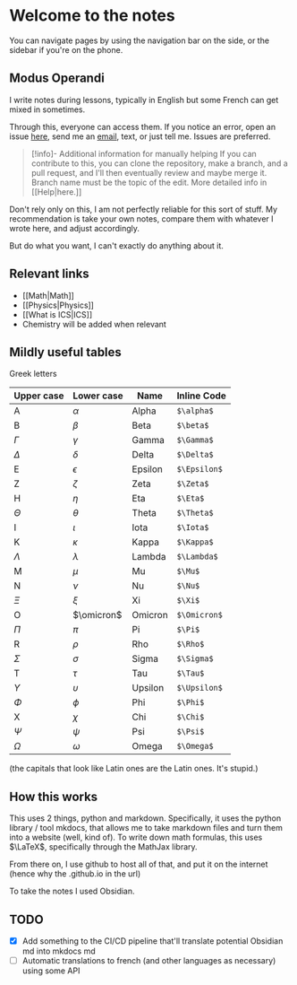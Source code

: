 # Welcome to the notes

You can navigate pages by using the navigation bar on the side, or the sidebar if you're on the phone. 

## Modus Operandi

I write notes during lessons, typically in English but some French can get mixed in sometimes.

Through this, everyone can access them. If you notice an error, open an issue [here](https://github.com/Artscout0/Notes/issues), send me an [email](mailto:tomass.tribis@epfl.ch), text, or just tell me. Issues are preferred.

> [!info]- Additional information for manually helping
> If you can contribute to this, you can clone the repository, make a branch, and a pull request, and I'll then eventually review and maybe merge it. Branch name must be the topic of the edit.
> More detailed info in [[Help|here.]]

Don't rely only on this, I am not perfectly reliable for this sort of stuff. My recommendation is take your own notes, compare them with whatever I wrote here, and adjust accordingly. 

But do what you want, I can't exactly do anything about it.
## Relevant links

- [[Math|Math]]
- [[Physics|Physics]]
- [[What is ICS|ICS]]
- Chemistry will be added when relevant

## Mildly useful tables

Greek letters

| Upper case | Lower case | Name    | Inline Code  |
| ---------- | ---------- | ------- | ------------ |
| A          | $\alpha$   | Alpha   | `$\alpha$`   |
| B          | $\beta$    | Beta    | `$\beta$`    |
| $\Gamma$   | $\gamma$   | Gamma   | `$\Gamma$`   |
| $\Delta$   | $\delta$   | Delta   | `$\Delta$`   |
| E          | $\epsilon$ | Epsilon | `$\Epsilon$` |
| Z          | $\zeta$    | Zeta    | `$\Zeta$`    |
| H          | $\eta$     | Eta     | `$\Eta$`     |
| $\Theta$   | $\theta$   | Theta   | `$\Theta$`   |
| I          | $\iota$    | Iota    | `$\Iota$`    |
| K          | $\kappa$   | Kappa   | `$\Kappa$`   |
| $\Lambda$  | $\lambda$  | Lambda  | `$\Lambda$`  |
| M          | $\mu$      | Mu      | `$\Mu$`      |
| N          | $\nu$      | Nu      | `$\Nu$`      |
| $\Xi$      | $\xi$      | Xi      | `$\Xi$`      |
| O          | $\omicron$ | Omicron | `$\Omicron$` |
| $\Pi$      | $\pi$      | Pi      | `$\Pi$`      |
| R          | $\rho$     | Rho     | `$\Rho$`     |
| $\Sigma$   | $\sigma$   | Sigma   | `$\Sigma$`   |
| T          | $\tau$     | Tau     | `$\Tau$`     |
| $\Upsilon$ | $\upsilon$ | Upsilon | `$\Upsilon$` |
| $\Phi$     | $\phi$     | Phi     | `$\Phi$`     |
| X          | $\chi$     | Chi     | `$\Chi$`     |
| $\Psi$     | $\psi$     | Psi     | `$\Psi$`     |
| $\Omega$   | $\omega$   | Omega   | `$\Omega$`   |

(the capitals that look like Latin ones are the Latin ones. It's stupid.)

## How this works

This uses 2 things, python and markdown.
Specifically, it uses the python library / tool mkdocs, that allows me to take markdown files and turn them into a website (well, kind of). To write down math formulas, this uses $\LaTeX$, specifically through the MathJax library.

From there on, I use github to host all of that, and put it on the internet (hence why the .github.io in the url)

To take the notes I used Obsidian.

## TODO

- [x] Add something to the CI/CD pipeline that'll translate potential Obsidian md into mkdocs md
- [ ] Automatic translations to french (and other languages as necessary) using some API
